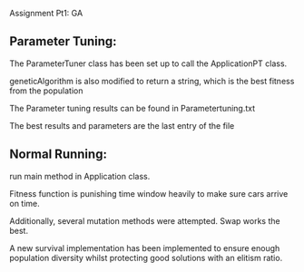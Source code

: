 Assignment Pt1: GA

## Parameter Tuning:
The ParameterTuner class has been set up to call the ApplicationPT class.

geneticAlgorithm is also modified to return a string, which is the best fitness from the population

The Parameter tuning results can be found in Parametertuning.txt

The best results and parameters are the last entry of the file

## Normal Running:
run main method in Application class.

Fitness function is punishing time window heavily to make sure cars arrive on time.

Additionally, several mutation methods were attempted. Swap works the best.

A new survival implementation has been implemented to ensure enough population diversity whilst protecting 
good solutions with an elitism ratio. 